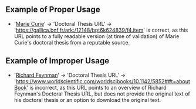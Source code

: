## Example of Proper Usage
* '[Marie Curie](https://golden.com/wiki/Marie_Curie-BD3Y)' → 'Doctoral Thesis URL' → 'https://gallica.bnf.fr/ark:/12148/bpt6k624839/f4.item' is correct, as this URL points to a fully readable version (at time of validation) of Marie Curie's doctoral thesis from a reputable source.

## Example of Improper Usage
* '[Richard Feynman](https://golden.com/wiki/Richard_Feynman-JN6VE)' → 'Doctoral Thesis URL' → 'https://www.worldscientific.com/worldscibooks/10.1142/5852##t=aboutBook' is incorrect, as this URL points to an overview of Richard Feynman's Doctoral Thesis URL, but does not provide the original text of his doctoral thesis or an option to download the original text.